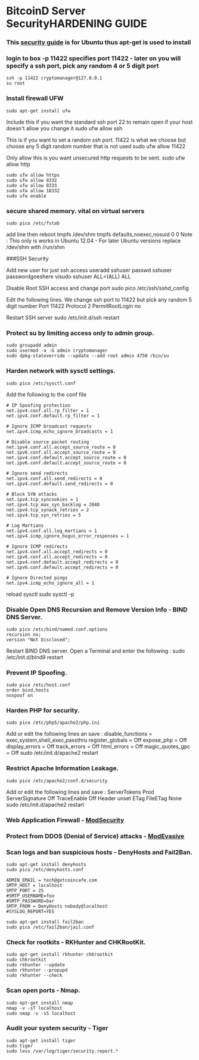 BitcoinD Server SecurityHARDENING GUIDE
====================================

### This [security guide](http://www.thefanclub.co.za/how-to/how-secure-ubuntu-1204-lts-server-part-1-basics) is for Ubuntu thus apt-get is used to install


### login to box -p 11422 specifies port 11422 - later on you will specify a ssh port, pick any random 4 or 5 digit port
    ssh -p 11422 cryptomanager@127.0.0.1
    su root



### Install firewall UFW
    sudo apt-get install ufw

Include this if you want the standard ssh port 22 to remain open if your host doesn't allow you change it
    sudo ufw allow ssh

This is if you want to set a random ssh port. 11422 is what we choose but choose any 5 digit random number that is not used
    sudo ufw allow 11422

Only allow this is you want unsecured http requests to be sent.
    sudo ufw allow http

    sudo ufw allow https
    sudo ufw allow 8332
    sudo ufw allow 8333
    sudo ufw allow 18332
    sudo ufw enable


### secure shared memory. vital on virtual servers
    sudo pico /etc/fstab
add line  then reboot
    tmpfs     /dev/shm     tmpfs     defaults,noexec,nosuid     0     0
Note : This only is works in Ubuntu 12.04 - For later Ubuntu versions replace /dev/shm with /run/shm


###SSH Security

Add new user for just ssh access
    useradd sshuser
    passwd sshuser passwordgoeshere
    visudo
    sshuser ALL=(ALL) ALL

Disable Root SSH access and change port
    sudo pico /etc/ssh/sshd_config

Edit the following lines. We change ssh port to 11422 but pick any random 5 digit number
    Port 11422
    Protocol 2
    PermitRootLogin no

Restart SSH server
    sudo /etc/init.d/ssh restart


### Protect su by limiting access only to admin group.
    sudo groupadd admin
    sudo usermod -a -G admin cryptomanager
    sudo dpkg-statoverride --update --add root admin 4750 /bin/su


### Harden network with sysctl settings.
    sudo pico /etc/sysctl.conf
Add the following to the conf file

    # IP Spoofing protection
    net.ipv4.conf.all.rp_filter = 1
    net.ipv4.conf.default.rp_filter = 1

    # Ignore ICMP broadcast requests
    net.ipv4.icmp_echo_ignore_broadcasts = 1

    # Disable source packet routing
    net.ipv4.conf.all.accept_source_route = 0
    net.ipv6.conf.all.accept_source_route = 0
    net.ipv4.conf.default.accept_source_route = 0
    net.ipv6.conf.default.accept_source_route = 0

    # Ignore send redirects
    net.ipv4.conf.all.send_redirects = 0
    net.ipv4.conf.default.send_redirects = 0

    # Block SYN attacks
    net.ipv4.tcp_syncookies = 1
    net.ipv4.tcp_max_syn_backlog = 2048
    net.ipv4.tcp_synack_retries = 2
    net.ipv4.tcp_syn_retries = 5

    # Log Martians
    net.ipv4.conf.all.log_martians = 1
    net.ipv4.icmp_ignore_bogus_error_responses = 1

    # Ignore ICMP redirects
    net.ipv4.conf.all.accept_redirects = 0
    net.ipv6.conf.all.accept_redirects = 0
    net.ipv4.conf.default.accept_redirects = 0
    net.ipv6.conf.default.accept_redirects = 0

    # Ignore Directed pings
    net.ipv4.icmp_echo_ignore_all = 1

reload sysctl
    sudo sysctl -p




### Disable Open DNS Recursion and Remove Version Info  - BIND DNS Server.
    sudo pico /etc/bind/named.conf.options
    recursion no;
    version "Not Disclosed";
Restart BIND DNS server. Open a Terminal and enter the following :
    sudo /etc/init.d/bind9 restart



### Prevent IP Spoofing.
    sudo pico /etc/host.conf
    order bind,hosts
    nospoof on


### Harden PHP for security.
    sudo pico /etc/php5/apache2/php.ini
Add or edit the following lines an save :
    disable_functions = exec,system,shell_exec,passthru
    register_globals = Off
    expose_php = Off
    display_errors = Off
    track_errors = Off
    html_errors = Off
    magic_quotes_gpc = Off
    sudo /etc/init.d/apache2 restart

### Restrict Apache Information Leakage.
    sudo pico /etc/apache2/conf.d/security
Add or edit the following lines and save :
    ServerTokens Prod
    ServerSignature Off
    TraceEnable Off
    Header unset ETag
    FileETag None
    sudo /etc/init.d/apache2 restart


### Web Application Firewall - [ModSecurity](http://www.thefanclub.co.za/how-to/how-install-apache2-modsecurity-and-modevasive-ubuntu-1204-lts-server)

### Protect from DDOS (Denial of Service) attacks - [ModEvasive](http://www.thefanclub.co.za/how-to/how-install-apache2-modsecurity-and-modevasive-ubuntu-1204-lts-server)


### Scan logs and ban suspicious hosts - DenyHosts and Fail2Ban.
    sudo apt-get install denyhosts
    sudo pico /etc/denyhosts.conf

    ADMIN_EMAIL = tech@getcoincafe.com
    SMTP_HOST = localhost
    SMTP_PORT = 25
    #SMTP_USERNAME=foo
    #SMTP_PASSWORD=bar
    SMTP_FROM = DenyHosts nobody@localhost
    #SYSLOG_REPORT=YES

    sudo apt-get install fail2ban
    sudo pico /etc/fail2ban/jail.conf


### Check for rootkits - RKHunter and CHKRootKit.
    sudo apt-get install rkhunter chkrootkit
    sudo chkrootkit
    sudo rkhunter --update
    sudo rkhunter --propupd
    sudo rkhunter --check


### Scan open ports - Nmap.
    sudo apt-get install nmap
    nmap -v -sT localhost
    sudo nmap -v -sS localhost


### Audit your system security - Tiger
    sudo apt-get install tiger
    sudo tiger
    sudo less /var/log/tiger/security.report.*
